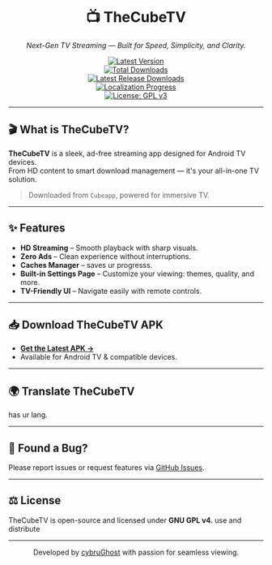 <h1 align="center">📺 TheCubeTV</h1>
<p align="center"><i>Next-Gen TV Streaming — Built for Speed, Simplicity, and Clarity.</i></p>

<div align="center">

[![Latest Version](https://img.shields.io/github/v/release/cybruGhost/Cubeapp?label=Latest%20Version)](https://github.com/cybruGhost/Cubeapp/releases/latest)  
[![Total Downloads](https://img.shields.io/github/downloads/cybruGhost/Cubeapp/total?label=Total%20Downloads)](https://github.com/cybruGhost/Cubeapp/releases)  
[![Latest Release Downloads](https://img.shields.io/github/downloads/cybruGhost/Cubeapp/latest/total?label=Latest%20Release%20Downloads)](https://github.com/cybruGhost/Cubeapp/releases/latest)  
[![Localization Progress](https://badges.crowdin.net/N-Zik/localized.svg)](https://crowdin.com/project/N-Zik)  
[![License: GPL v3](https://img.shields.io/github/license/cybruGhost/Cubeapp?color=blue)](https://www.gnu.org/licenses/gpl-3.0)

</div>

---

## 🎬 What is TheCubeTV?

**TheCubeTV** is a sleek, ad-free streaming app designed for Android TV devices.  
From HD content to smart download management — it's your all-in-one TV solution.

> Downloaded from `Cubeapp`, powered for immersive TV.

---

## ✨ Features

- **HD Streaming** – Smooth playback with sharp visuals.
- **Zero Ads** – Clean experience without interruptions.
- **Caches Manager** – saves ur progresss.
- **Built-in Settings Page** – Customize your viewing: themes, quality, and more.
- **TV-Friendly UI** – Navigate easily with remote controls.

---

## 📥 Download TheCubeTV APK

- [**Get the Latest APK →**](https://github.com/cybruGhost/Cubeapp/releases/latest)  
- Available for Android TV & compatible devices.

---

## 🌍 Translate TheCubeTV

has ur lang.

---

## 🐛 Found a Bug?

Please report issues or request features via [GitHub Issues](https://github.com/cybruGhost/Cubeapp/issues).

---

## ⚖️ License

TheCubeTV is open-source and licensed under **GNU GPL v4**.  use and distribute

---

<p align="center">
  Developed by <a href="https://github.com/cybruGhost">cybruGhost</a> with passion for seamless viewing.
</p>